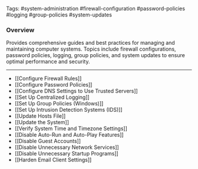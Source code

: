 Tags: #system-administration #firewall-configuration #password-policies #logging #group-policies #system-updates

### Overview

Provides comprehensive guides and best practices for managing and maintaining computer systems. Topics include firewall configurations, password policies, logging, group policies, and system updates to ensure optimal performance and security.

---

- [[Configure Firewall Rules]]
- [[Configure Password Policies]]
- [[Configure DNS Settings to Use Trusted Servers]]
- [[Set Up Centralized Logging]]
- [[Set Up Group Policies (Windows)]]
- [[Set Up Intrusion Detection Systems (IDS)]]
- [[Update Hosts File]]
- [[Update the System]]
- [[Verify System Time and Timezone Settings]]
- [[Disable Auto-Run and Auto-Play Features]]
- [[Disable Guest Accounts]]
- [[Disable Unnecessary Network Services]]
- [[Disable Unnecessary Startup Programs]]
- [[Harden Email Client Settings]]